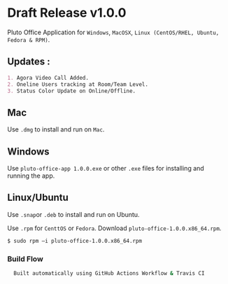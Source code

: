 # Draft Release v1.0.0 

Pluto Office Application for ```Windows```, ```MacOSX```, ```Linux (CentOS/RHEL, Ubuntu, Fedora & RPM)```.

## Updates : 

```markdown
1. Agora Video Call Added. 
2. Oneline Users tracking at Room/Team Level. 
3. Status Color Update on Online/Offline.
```

## Mac

Use ```.dmg``` to install and run on ```Mac```.

## Windows

Use ```pluto-office-app 1.0.0.exe``` or other ```.exe``` files for installing and running the app.

## Linux/Ubuntu

Use ```.snap```or ```.deb``` to install and run on Ubuntu. 

Use ```.rpm``` for ```CenttOS``` or ```Fedora```. Download ```pluto-office-1.0.0.x86_64.rpm```.

```bash
$ sudo rpm –i pluto-office-1.0.0.x86_64.rpm
```

### Build Flow 

```bash
  Built automatically using GitHub Actions Workflow & Travis CI
```